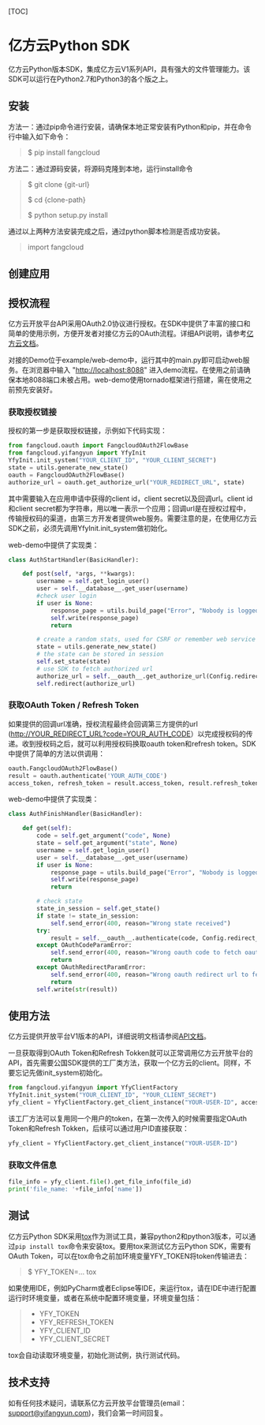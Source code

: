 [TOC]

# 亿方云Python SDK

亿方云Python版本SDK，集成亿方云V1系列API，具有强大的文件管理能力。该SDK可以运行在Python2.7和Python3的各个版之上。

## 安装

方法一：通过pip命令进行安装，请确保本地正常安装有Python和pip，并在命令行中输入如下命令：

> $ pip install fangcloud

方法二：通过源码安装，将源码克隆到本地，运行install命令

> $ git clone {git-url}
>
> $ cd {clone-path}
>
> $ python setup.py install

通过以上两种方法安装完成之后，通过python脚本检测是否成功安装。

> import fangcloud



## 创建应用

## 授权流程

亿方云开放平台API采用OAuth2.0协议进行授权。在SDK中提供了丰富的接口和简单的使用示例，方便开发者对接亿方云的OAuth流程。详细API说明，请参考[亿方云文档](https://open.fangcloud.com/wiki/#OAuth2)。

对接的Demo位于example/web-demo中，运行其中的main.py即可启动web服务。在浏览器中输入 "[http://localhost:8088](http://localhost:8088)" 进入demo流程。在使用之前请确保本地8088端口未被占用。web-demo使用tornado框架进行搭建，需在使用之前预先安装好。

### 获取授权链接

授权的第一步是获取授权链接，示例如下代码实现：

```python
from fangcloud.oauth import FangcloudOAuth2FlowBase
from fangcloud.yifangyun import YfyInit
YfyInit.init_system("YOUR_CLIENT_ID", "YOUR_CLIENT_SECRET")
state = utils.generate_new_state()
oauth = FangcloudOAuth2FlowBase()
authorize_url = oauth.get_authorize_url("YOUR_REDIRECT_URL", state)
```

其中需要输入在应用申请中获得的client id，client secret以及回调url。client id和client secret都为字符串，用以唯一表示一个应用；回调url是在授权过程中，传输授权码的渠道，由第三方开发者提供web服务。需要注意的是，在使用亿方云SDK之前，必须先调用YfyInit.init_system做初始化。

web-demo中提供了实现类：

```python
class AuthStartHandler(BasicHandler):

    def post(self, *args, **kwargs):
        username = self.get_login_user()
        user = self.__database__.get_user(username)
	    #check user login
        if user is None:
            response_page = utils.build_page("Error", "Nobody is logged in.")
            self.write(response_page)
            return

        # create a random stats, used for CSRF or remember web service current stats
        state = utils.generate_new_state()
        # the state can be stored in session
        self.set_state(state)
        # use SDK to fetch authorized url
        authorize_url = self.__oauth__.get_authorize_url(Config.redirect_url, state)
        self.redirect(authorize_url)
```

### 获取OAuth Token / Refresh Token

如果提供的回调url准确，授权流程最终会回调第三方提供的url ([http://YOUR_REDIRECT_URL?code=YOUR_AUTH_CODE](http://YOUR_REDIRECT_URL?code=YOUR_AUTH_CODE)）以完成授权码的传递。收到授权码之后，就可以利用授权码换取oauth token和refresh token。SDK中提供了简单的方法以供调用：

```python
oauth.FangcloudOAuth2FlowBase()
result = oauth.authenticate('YOUR_AUTH_CODE')
access_token, refresh_token = result.access_token, result.refresh_token
```

web-demo中提供了实现类：

```python
class AuthFinishHandler(BasicHandler):

    def get(self):
        code = self.get_argument("code", None)
        state = self.get_argument("state", None)
        username = self.get_login_user()
        user = self.__database__.get_user(username)
        if user is None:
            response_page = utils.build_page("Error", "Nobody is logged in.")
            self.write(response_page)
            return

        # check state
        state_in_session = self.get_state()
        if state != state_in_session:
            self.send_error(400, reason="Wrong state received")
        try:
            result = self.__oauth__.authenticate(code, Config.redirect_url)
        except OAuthCodeParamError:
            self.send_error(400, reason="Wrong oauth code to fetch oauth token")
            return
        except OAuthRedirectParamError:
            self.send_error(400, reason="Wrong oauth redirect url to fetch oauth")
            return
        self.write(str(result))
```

## 使用方法

亿方云提供开放平台V1版本的API，详细说明文档请参阅[API文档](https://open.fangcloud.com/wiki/#接口列表)。

一旦获取得到OAuth Token和Refresh Tokken就可以正常调用亿方云开放平台的API，首先需要公国SDK提供的工厂类方法，获取一个亿方云的client。同样，不要忘记先做init_system初始化。

```python
from fangcloud.yifangyun import YfyClientFactory
YfyInit.init_system("YOUR_CLIENT_ID", "YOUR_CLIENT_SECRET")
yfy_client = YfyClientFactory.get_client_instance("YOUR-USER-ID", access_token, refresh_token)
```

该工厂方法可以复用同一个用户的token，在第一次传入的时候需要指定OAuth Token和Refresh Tokken，后续可以通过用户ID直接获取：

```python
yfy_client = YfyClientFactory.get_client_instance("YOUR-USER-ID")
```

### 获取文件信息

```python
file_info = yfy_client.file().get_file_info(file_id)
print('file_name: '+file_info['name'])
```



## 测试

亿方云Python SDK采用[tox](https://tox.readthedocs.io/en/latest/)作为测试工具，兼容python2和python3版本，可以通过```pip install tox```命令来安装tox。要用tox来测试亿方云Python SDK，需要有OAuth Token，可以在tox命令之前加环境变量YFY_TOKEN将token传输进去：

> $ YFY_TOKEN=... tox

如果使用IDE，例如PyCharm或者Eclipse等IDE，来运行tox，请在IDE中进行配置运行时环境变量，或者在系统中配置环境变量，环境变量包括：

> * YFY_TOKEN
> * YFY_REFRESH_TOKEN
> * YFY_CLIENT_ID
> * YFY_CLIENT_SECRET

tox会自动读取环境变量，初始化测试例，执行测试代码。



## 技术支持

如有任何技术疑问，请联系亿方云开放平台管理员(email：[support@yifangyun.com](support@yifangyun.com))，我们会第一时间回复。
